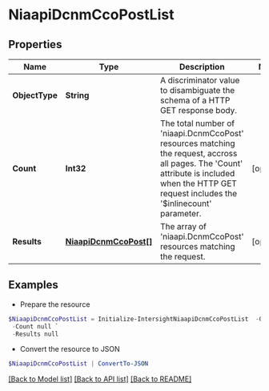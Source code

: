 # NiaapiDcnmCcoPostList
## Properties

Name | Type | Description | Notes
------------ | ------------- | ------------- | -------------
**ObjectType** | **String** | A discriminator value to disambiguate the schema of a HTTP GET response body. | 
**Count** | **Int32** | The total number of &#39;niaapi.DcnmCcoPost&#39; resources matching the request, accross all pages. The &#39;Count&#39; attribute is included when the HTTP GET request includes the &#39;$inlinecount&#39; parameter. | [optional] 
**Results** | [**NiaapiDcnmCcoPost[]**](NiaapiDcnmCcoPost.md) | The array of &#39;niaapi.DcnmCcoPost&#39; resources matching the request. | [optional] 

## Examples

- Prepare the resource
```powershell
$NiaapiDcnmCcoPostList = Initialize-IntersightNiaapiDcnmCcoPostList  -ObjectType null `
 -Count null `
 -Results null
```

- Convert the resource to JSON
```powershell
$NiaapiDcnmCcoPostList | ConvertTo-JSON
```

[[Back to Model list]](../README.md#documentation-for-models) [[Back to API list]](../README.md#documentation-for-api-endpoints) [[Back to README]](../README.md)

